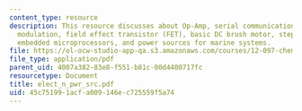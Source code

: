 ```yaml
---
content_type: resource
description: This resource discusses about Op-Amp, serial communications, pulse width
  modulation, field effect transistor (FET), basic DC brush motor, stepper motors,
  embedded microprocessors, and power sources for marine systems.
file: https://ol-ocw-studio-app-qa.s3.amazonaws.com/courses/12-097-chemical-investigations-of-boston-harbor-january-iap-2006/45c751991acfa009146ec725559f5a74_elect_n_pwr_src.pdf
file_type: application/pdf
parent_uid: 4007a382-83e8-f551-b81c-00d4400717fc
resourcetype: Document
title: elect_n_pwr_src.pdf
uid: 45c75199-1acf-a009-146e-c725559f5a74
---
```

